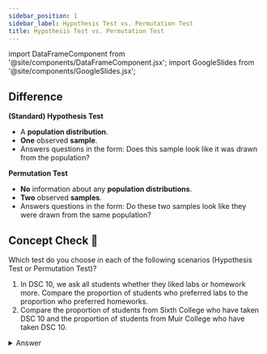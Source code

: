```yaml
---
sidebar_position: 1
sidebar_label: Hypothesis Test vs. Permutation Test
title: Hypothesis Test vs. Permutation Test
---
```


import DataFrameComponent from '@site/components/DataFrameComponent.jsx';
import GoogleSlides from '@site/components/GoogleSlides.jsx';

## Difference

**(Standard) Hypothesis Test** 
- A **population distribution**.
- **One** observed **sample**.
- Answers questions in the form: Does this sample look like it was drawn from the population?

**Permutation Test**
- **No** information about any **population distributions**.
- **Two** observed **samples**.
- Answers questions in the form: Do these two samples look like they were drawn from the same population?


## Concept Check 👀
Which test do you choose in each of the following scenarios (Hypothesis Test or Permutation Test)?

1. In DSC 10, we ask all students whether they liked labs or homework more. Compare the proportion of students who preferred labs to the proportion who preferred homeworks.
2. Compare the proportion of students from Sixth College who have taken DSC 10 and the proportion of students from Muir College who have taken DSC 10.

<details>
<summary>Answer</summary>
1. Hypothesis Test.
2. Permutation Test.

:::tip
If you can find the proportion of group B by only knowing the proportion of group A, then it is a hypothesis test. For instance, in the first scenario, since we know that DSC 10 students like either labs or homework, we can calculate the proportion of students who preferred labs by subtracting the proportion of students who preferred homework from the whole proportion (100%).

However, for the second scenario, we cannot infer one proportion from another. Thus, it is a permutation test.
:::
</details>










